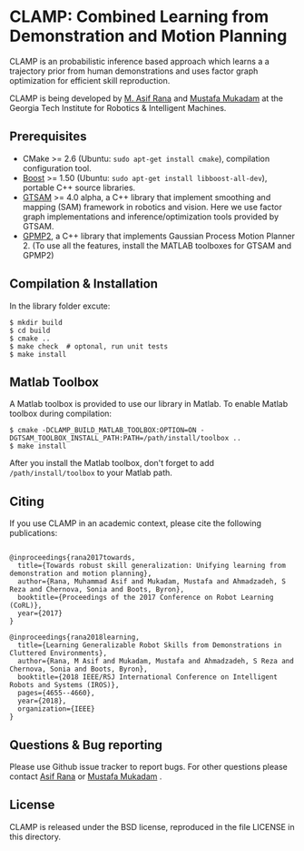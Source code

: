 CLAMP: Combined Learning from Demonstration and Motion Planning
===================================================
CLAMP is an probabilistic inference based approach which learns a a trajectory prior from human demonstrations and uses factor graph optimization for efficient skill reproduction. 

CLAMP is being developed by [M. Asif Rana](mailto:asif.rana@gatech.edu) and [Mustafa Mukadam](mailto:mmukadam3@gatech.edu) at the Georgia Tech Institute for Robotics & Intelligent Machines.

Prerequisites
------

- CMake >= 2.6 (Ubuntu: `sudo apt-get install cmake`), compilation configuration tool.
- [Boost](http://www.boost.org/) >= 1.50 (Ubuntu: `sudo apt-get install libboost-all-dev`), portable C++ source libraries.
- [GTSAM](https://bitbucket.org/gtborg/gtsam) >= 4.0 alpha, a C++ library that implement smoothing and mapping (SAM) framework in robotics and vision.
Here we use factor graph implementations and inference/optimization tools provided by GTSAM.
- [GPMP2](https://github.com/gtrll/gpmp2), a C++ library that implements Gaussian Process Motion Planner 2.
(To use all the features, install the MATLAB toolboxes for GTSAM and GPMP2)

Compilation & Installation
------

In the library folder excute:

```
$ mkdir build
$ cd build
$ cmake ..
$ make check  # optonal, run unit tests
$ make install
```


Matlab Toolbox
-----

A Matlab toolbox is provided to use our library in Matlab. To enable Matlab toolbox during compilation:

```
$ cmake -DCLAMP_BUILD_MATLAB_TOOLBOX:OPTION=ON -DGTSAM_TOOLBOX_INSTALL_PATH:PATH=/path/install/toolbox ..
$ make install
```

After you install the Matlab toolbox, don't forget to add `/path/install/toolbox` to your Matlab path.


Citing
-----

If you use CLAMP in an academic context, please cite the following publications:

```

@inproceedings{rana2017towards,
  title={Towards robust skill generalization: Unifying learning from demonstration and motion planning},
  author={Rana, Muhammad Asif and Mukadam, Mustafa and Ahmadzadeh, S Reza and Chernova, Sonia and Boots, Byron},
  booktitle={Proceedings of the 2017 Conference on Robot Learning (CoRL)},
  year={2017}
}

@inproceedings{rana2018learning,
  title={Learning Generalizable Robot Skills from Demonstrations in Cluttered Environments},
  author={Rana, M Asif and Mukadam, Mustafa and Ahmadzadeh, S Reza and Chernova, Sonia and Boots, Byron},
  booktitle={2018 IEEE/RSJ International Conference on Intelligent Robots and Systems (IROS)},
  pages={4655--4660},
  year={2018},
  organization={IEEE}
}

```

Questions & Bug reporting
-----

Please use Github issue tracker to report bugs. For other questions please contact [Asif Rana](mailto:asif.rana@gatech.edu)
or [Mustafa Mukadam](mailto:mmukadam3@gatech.edu) .


License
-----

CLAMP is released under the BSD license, reproduced in the file LICENSE in this directory.
